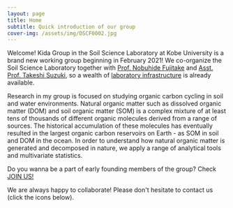 ```yaml
---
layout: page
title: Home
subtitle: Quick introduction of our group
cover-img: /assets/img/DSCF0002.jpg
---
```


Welcome! Kida Group in the Soil Science Laboratory at Kobe University is a brand new working group beginning in February 2021!
We co-organize the Soil Science Laboratory together with [Prof. Nobuhide Fujitake](http://www.research.kobe-u.ac.jp/ans-soil/) and
[Asst. Prof. Takeshi Suzuki](http://www.research.kobe-u.ac.jp/ans-soil/member.html), so a wealth of [laboratory infrastructure](https://morimarukida.github.io/facilities/) is already available.

Research in my group is focused on studying organic carbon cycling in soil and water environments.
Natural organic matter such as dissolved organic matter (DOM) and soil organic matter (SOM) is a complex mixture of
at least tens of thousands of different organic molecules derived from a range of sources. The historical accumulation of
these molecules has eventually resulted in the largest organic carbon reservoirs on Earth - as SOM in soil and DOM in the ocean.
In order to understand how natural organic matter is generated and decomposed in nature, we apply a range of analytical
tools and multivariate statistics.

Do you wanna be a part of early founding members of the group? Check [JOIN US!](https://morimarukida.github.io/joinus/)

We are always happy to collaborate! Please don't hesitate to contact us (click the icons below).
